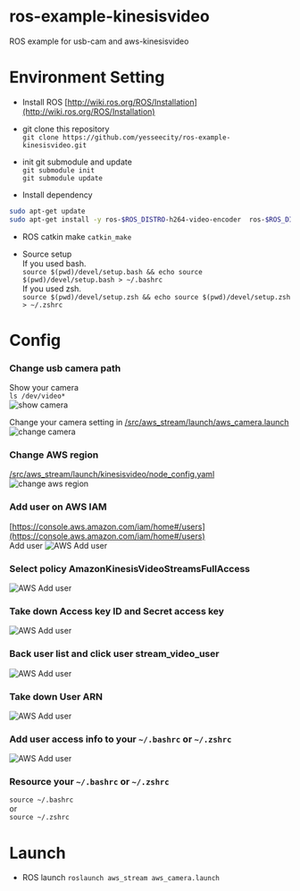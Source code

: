 # ros-example-kinesisvideo
ROS example for usb-cam and aws-kinesisvideo

# Environment Setting
* Install ROS [http://wiki.ros.org/ROS/Installation](http://wiki.ros.org/ROS/Installation)  

* git clone this repository  
```git clone https://github.com/yesseecity/ros-example-kinesisvideo.git```

* init git submodule and update  
```git submodule init```  
```git submodule update```  

* Install dependency  
```sh 
sudo apt-get update
sudo apt-get install -y ros-$ROS_DISTRO-h264-video-encoder  ros-$ROS_DISTRO-image-view ros-$ROS_DISTRO-kinesis-video-streamer
```

* ROS catkin make
```catkin_make```

* Source setup  
If you used bash.  
```source $(pwd)/devel/setup.bash && echo source $(pwd)/devel/setup.bash > ~/.bashrc```  
If you used zsh.  
```source $(pwd)/devel/setup.zsh && echo source $(pwd)/devel/setup.zsh > ~/.zshrc```


# Config

### Change usb camera path
Show your camera  
```ls /dev/video*```  
![show camera](/images/show_camera.png)  

Change your camera setting in [/src/aws_stream/launch/aws_camera.launch](/src/aws_stream/launch/aws_camera.launch)  
![change camera](/images/change_camera.png)  

### Change AWS region
[/src/aws_stream/launch/kinesisvideo/node_config.yaml](/src/aws_stream/launch/kinesisvideo/node_config.yaml)
![change aws region](/images/change_aws_region.png)

### Add user on AWS IAM 
[https://console.aws.amazon.com/iam/home#/users](https://console.aws.amazon.com/iam/home#/users)  
Add user
![AWS Add user](/images/iam_add_user_1.png)  

### Select policy **AmazonKinesisVideoStreamsFullAccess**
![AWS Add user](/images/iam_add_user_2.png)

### Take down **Access key ID** and **Secret access key**  
![AWS Add user](/images/iam_add_user_3.png)  

### Back user list and click user stream_video_user  
![AWS Add user](/images/iam_add_user_4.png)  

### Take down **User ARN**  
![AWS Add user](/images/iam_add_user_5.png)  

### Add user access info to your ```~/.bashrc``` or ```~/.zshrc```  
![AWS Add user](/images/iam_add_user_6.png)  

### Resource your  ```~/.bashrc``` or ```~/.zshrc```  
```source ~/.bashrc```  
or  
```source ~/.zshrc```  

# Launch
* ROS launch
```roslaunch aws_stream aws_camera.launch```  
